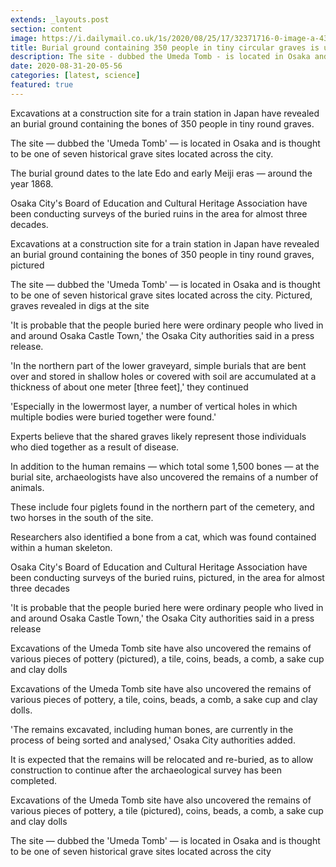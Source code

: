 ```yaml
---
extends: _layouts.post
section: content
image: https://i.dailymail.co.uk/1s/2020/08/25/17/32371716-0-image-a-43_1598374687489.jpg 
title: Burial ground containing 350 people in tiny circular graves is unearthed in Japan  
description: The site - dubbed the Umeda Tomb - is located in Osaka and is thought to be one of seven historical grave sites located across the city. 
date: 2020-08-31-20-05-56 
categories: [latest, science] 
featured: true 
--- 
```

Excavations at a construction site for a train station in Japan have revealed an burial ground containing the bones of 350 people in tiny round graves.

The site — dubbed the 'Umeda Tomb' — is located in Osaka and is thought to be one of seven historical grave sites located across the city.

The burial ground dates to the late Edo and early Meiji eras — around the year 1868.

Osaka City's Board of Education and Cultural Heritage Association have been conducting surveys of the buried ruins in the area for almost three decades.

 

Excavations at a construction site for a train station in Japan have revealed an burial ground containing the bones of 350 people in tiny round graves, pictured

The site — dubbed the 'Umeda Tomb' — is located in Osaka and is thought to be one of seven historical grave sites located across the city. Pictured, graves revealed in digs at the site

'It is probable that the people buried here were ordinary people who lived in and around Osaka Castle Town,' the Osaka City authorities said in a press release.

'In the northern part of the lower graveyard, simple burials that are bent over and stored in shallow holes or covered with soil are accumulated at a thickness of about one meter [three feet],' they continued

'Especially in the lowermost layer, a number of vertical holes in which multiple bodies were buried together were found.'

Experts believe that the shared graves likely represent those individuals who died together as a result of disease. 

In addition to the human remains — which total some 1,500 bones — at the burial site, archaeologists have also uncovered the remains of a number of animals.

These include four piglets found in the northern part of the cemetery, and two horses in the south of the site. 

Researchers also identified a bone from a cat, which was found contained within a human skeleton. 

Osaka City's Board of Education and Cultural Heritage Association have been conducting surveys of the buried ruins, pictured, in the area for almost three decades

'It is probable that the people buried here were ordinary people who lived in and around Osaka Castle Town,' the Osaka City authorities said in a press release

Excavations of the Umeda Tomb site have also uncovered the remains of various pieces of pottery (pictured), a tile, coins, beads, a comb, a sake cup and clay dolls

Excavations of the Umeda Tomb site have also uncovered the remains of various pieces of pottery, a tile, coins, beads, a comb, a sake cup and clay dolls.

'The remains excavated, including human bones, are currently in the process of being sorted and analysed,' Osaka City authorities added.

It is expected that the remains will be relocated and re-buried, as to allow construction to continue after the archaeological survey has been completed. 

Excavations of the Umeda Tomb site have also uncovered the remains of various pieces of pottery, a tile (pictured), coins, beads, a comb, a sake cup and clay dolls

The site — dubbed the 'Umeda Tomb' — is located in Osaka and is thought to be one of seven historical grave sites located across the city

